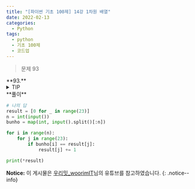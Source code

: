 ```yaml
---
title: "[파이썬 기초 100제] 14강 1차원 배열"
date: 2022-02-13
categories:
  - Python
tags:
  - python
  - 기초 100제
  - 코드업
---
```


> 문제 93

<div class="notice--success" markdown="1">
**93.**


</div>

<details>
<summary>TIP</summary>
<div markdown="1">



</div>
</details>

<div class="notice" markdown="1">
**풀이**

```python
# 나의 답
result = [0 for _ in range(23)]
n = int(input())
bunho = map(int, input().split()[:n])

for i in range(n):
    for j in range(23):
        if bunho[i] == result[j]:
            result[j] += 1

print(*result)
```

</div>

**Notice:** 이 게시물은 [우리밋\_woorimIT](https://www.youtube.com/watch?v=7sykajCtgCw&list=PLSK4WsJ8JS4dOszA7Zr8paqI81Mv27tNq&index=2)님의 유튜브를 참고하였습니다.
{: .notice--info}
